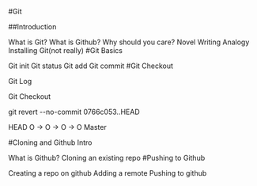 
#Git

##Introduction

What is Git?
What is Github?
Why should you care?
Novel Writing Analogy
Installing Git(not really)
#Git Basics

Git init
Git status
Git add
Git commit
#Git Checkout

Git Log

Git Checkout

git revert --no-commit 0766c053..HEAD

HEAD O -> O -> O -> O Master

#Cloning and Github Intro

What is Github?
Cloning an existing repo
#Pushing to Github

Creating a repo on github
Adding a remote
Pushing to github
